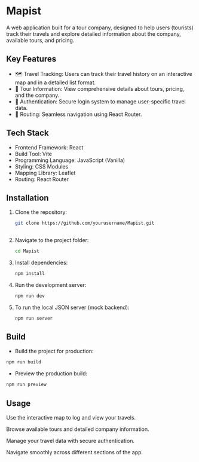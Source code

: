 # Mapist

A web application built for a tour company, designed to help users (tourists) track their travels and explore detailed information about the company, available tours, and pricing.

## Key Features

- 🗺️ Travel Tracking: Users can track their travel history on an interactive map and in a detailed list format.
- 📖 Tour Information: View comprehensive details about tours, pricing, and the company.
- 🔐 Authentication: Secure login system to manage user-specific travel data.
- 🧭 Routing: Seamless navigation using React Router.

## Tech Stack
  
  - Frontend Framework: React
  - Build Tool: Vite
  - Programming Language: JavaScript (Vanilla)
  - Styling: CSS Modules
  - Mapping Library: Leaflet
  - Routing: React Router

## Installation

  1. Clone the repository:  
     ```bash
     git clone https://github.com/yourusername/Mapist.git
  
  2. Navigate to the project folder:
     ```bash
     cd Mapist
  3. Install dependencies:
     ```bash
     npm install
  4. Run the development server:
     ```bash
     npm run dev
  5. To run the local JSON server (mock backend):
     ```bash
     npm run server


## Build

  - Build the project for production:
  ```bash
  npm run build
  ```
  
  - Preview the production build:
  ```bash
  npm run preview
  ```

## Usage

  Use the interactive map to log and view your travels.
  
  Browse available tours and detailed company information.
  
  Manage your travel data with secure authentication.
  
  Navigate smoothly across different sections of the app.
